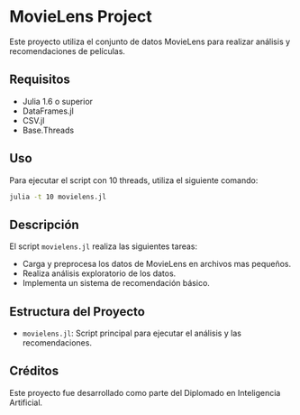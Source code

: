 # MovieLens Project

Este proyecto utiliza el conjunto de datos MovieLens para realizar análisis y recomendaciones de películas.

## Requisitos

- Julia 1.6 o superior
- DataFrames.jl
- CSV.jl
- Base.Threads

## Uso

Para ejecutar el script con 10 threads, utiliza el siguiente comando:

```sh
julia -t 10 movielens.jl
```

## Descripción

El script `movielens.jl` realiza las siguientes tareas:
- Carga y preprocesa los datos de MovieLens en archivos mas pequeños.
- Realiza análisis exploratorio de los datos.
- Implementa un sistema de recomendación básico.

## Estructura del Proyecto

- `movielens.jl`: Script principal para ejecutar el análisis y las recomendaciones.

## Créditos
Este proyecto fue desarrollado como parte del Diplomado en Inteligencia Artificial.
